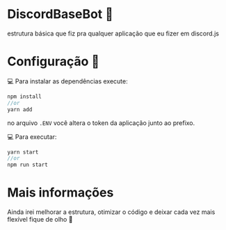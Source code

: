 # DiscordBaseBot :robot:
estrutura básica que fiz pra qualquer aplicação que eu fizer em discord.js



# Configuração 🔰
:computer: Para instalar as dependências execute:
```javascript
npm install
//or
yarn add
```

no arquivo ``` .ENV ``` você altera o token da aplicação junto ao prefixo.

:computer: Para executar:
```javascript
yarn start
//or
npm run start
```


# Mais informações
Ainda irei melhorar a estrutura, otimizar o código e deixar cada vez mais flexível
fique de olho 👀

